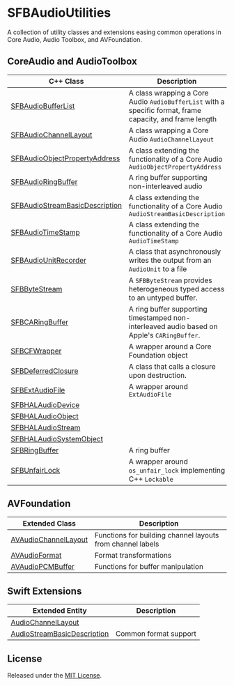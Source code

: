 # SFBAudioUtilities

A collection of utility classes and extensions easing common operations in Core Audio, Audio Toolbox, and AVFoundation.


## CoreAudio and AudioToolbox

| C++ Class | Description |
| --- | --- |
| [SFBAudioBufferList](SFBAudioBufferList.hpp) | A class wrapping a Core Audio `AudioBufferList` with a specific format, frame capacity, and frame length |
| [SFBAudioChannelLayout](SFBAudioChannelLayout.hpp) | A class wrapping a Core Audio `AudioChannelLayout` |
| [SFBAudioObjectPropertyAddress](SFBAudioObjectPropertyAddress.hpp) | A class extending the functionality of a Core Audio `AudioObjectPropertyAddress` |
| [SFBAudioRingBuffer](SFBAudioRingBuffer.hpp) | A ring buffer supporting non-interleaved audio |
| [SFBAudioStreamBasicDescription](SFBAudioStreamBasicDescription.hpp) | A class extending the functionality of a Core Audio `AudioStreamBasicDescription` |
| [SFBAudioTimeStamp](SFBAudioTimeStamp.hpp) | A class extending the functionality of a Core Audio `AudioTimeStamp` |
| [SFBAudioUnitRecorder](SFBAudioUnitRecorder.hpp) | A class that asynchronously writes the output from an `AudioUnit` to a file |
| [SFBByteStream](SFBByteStream.hpp) | A `SFBByteStream` provides heterogeneous typed access to an untyped buffer. |
| [SFBCARingBuffer](SFBCARingBuffer.hpp) | A ring buffer supporting timestamped non-interleaved audio based on Apple's `CARingBuffer`. |
| [SFBCFWrapper](SFBCFWrapper.hpp) | A wrapper around a Core Foundation object|
| [SFBDeferredClosure](SFBDeferredClosure.hpp) | A class that calls a closure upon destruction. |
| [SFBExtAudioFile](SFBExtAudioFile.hpp) | A wrapper around `ExtAudioFile` |
| [SFBHALAudioDevice](SFBHALAudioDevice.hpp) | |
| [SFBHALAudioObject](SFBHALAudioObject.hpp) | |
| [SFBHALAudioStream](SFBHALAudioStream.hpp) | |
| [SFBHALAudioSystemObject](SFBHALAudioSystemObject.hpp) | |
| [SFBRingBuffer](SFBRingBuffer.hpp) | A ring buffer |
| [SFBUnfairLock](SFBUnfairLock.hpp) | A wrapper around `os_unfair_lock` implementing C++ `Lockable` |

## AVFoundation

| Extended Class | Description |
| --- | --- |
| [AVAudioChannelLayout](AVAudioChannelLayout+SFBChannelLabels.h) | Functions for building channel layouts from channel labels |
| [AVAudioFormat](AVAudioFormat+SFBFormatTransformation.h) | Format transformations |
| [AVAudioPCMBuffer](AVAudioPCMBuffer+SFBBufferUtilities.h) | Functions for buffer manipulation |

## Swift Extensions

| Extended Entity | Description |
| --- | --- |
| [AudioChannelLayout](AudioChannelLayout.swift) | |
| [AudioStreamBasicDescription](AudioStreamBasicDescription.swift) | Common format support |

## License

Released under the [MIT License](https://github.com/sbooth/SFBAudioUtilities/blob/main/LICENSE.txt).

